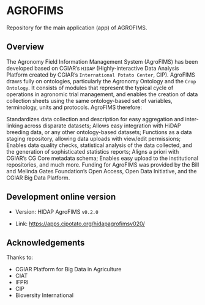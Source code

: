 # AGROFIMS

Repository for the main application (app) of AGROFIMS. 

## Overview

The Agronomy Field Information Management System (AgroFIMS) has been developed based on CGIAR’s `HIDAP` (Highly-interactive Data Analysis Platform created by CGIAR’s `International Potato Center`, CIP). AgroFIMS draws fully on ontologies, particularly the Agronomy Ontology and the `Crop Ontology`. It consists of modules that represent the typical cycle of operations in agronomic trial management, and enables the creation of data collection sheets using the same ontology-based set of variables, terminology, units and protocols. AgroFIMS therefore:

Standardizes data collection and description for easy aggregation and inter-linking across disparate datasets;
Allows easy integration with HiDAP breeding data, or any other ontology-based datasets;
Functions as a data staging repository, allowing data uploads with view/edit permissions;
Enables data quality checks, statistical analysis of the data collected, and the generation of sophisticated statistics reports;
Aligns a priori with CGIAR’s CG Core metadata schema;
Enables easy upload to the institutional repositories, and much more.
Funding for AgroFIMS was provided by the Bill and Melinda Gates Foundation’s Open Access, Open Data Initiative, and the CGIAR Big Data Platform.

## Development online version

- Version: HIDAP AgroFIMS `v0.2.0`

- Link: https://apps.cipotato.org/hidapagrofimsv020/

## 

## Acknowledgements

Thanks to:

- CGIAR Platform for Big Data in Agriculture
- CIAT
- IFPRI
- CIP
- Bioversity International

